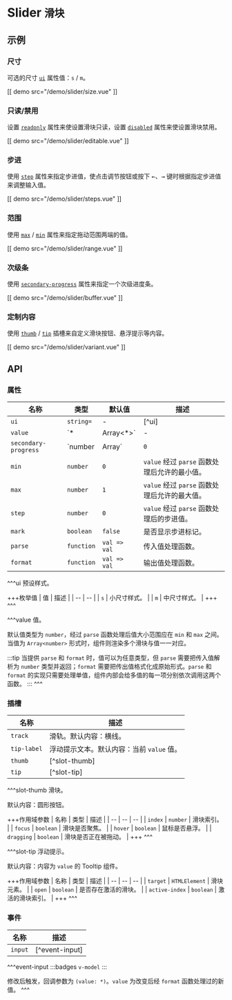 # Slider <small>滑块</small>

## 示例

### 尺寸

可选的尺寸 [`ui`](#props-ui) 属性值：`s` / `m`。

[[ demo src="/demo/slider/size.vue" ]]

### 只读/禁用

设置 [`readonly`](#props-readonly) 属性来使设置滑块只读，设置 [`disabled`](#props-disabled) 属性来使设置滑块禁用。

[[ demo src="/demo/slider/editable.vue" ]]

### 步进

使用 [`step`](#props-step) 属性来指定步进值，使点击调节按钮或按下 <kbd>←</kbd>、<kbd>→</kbd> 键时根据指定步进值来调整输入值。

[[ demo src="/demo/slider/steps.vue" ]]

### 范围

使用 [`max`](#props-max) / [`min`](#props-min) 属性来指定拖动范围两端的值。

[[ demo src="/demo/slider/range.vue" ]]

### 次级条

使用 [`secondary-progress`](#props-secondary-progress) 属性来指定一个次级进度条。

[[ demo src="/demo/slider/buffer.vue" ]]

### 定制内容

使用 [`thumb`](#slots-thumb) / [`tip`](#slots-tip) 插槽来自定义滑块按钮、悬浮提示等内容。

[[ demo src="/demo/slider/variant.vue" ]]

## API

### 属性

| 名称 | 类型 | 默认值 | 描述 |
| -- | -- | -- | -- |
| ``ui`` | `string=` | - | [^ui] |
| ``value`` | `*|Array<*>` | - | [^value] |
| ``secondary-progress`` | `number | Array<number>` | `0` | 次要条。 |
| ``min`` | `number` | `0` | `value` 经过 `parse` 函数处理后允许的最小值。 |
| ``max`` | `number` | `1` | `value` 经过 `parse` 函数处理后允许的最大值。 |
| ``step`` | `number` | `0` | `value` 经过 `parse` 函数处理后的步进值。 |
| ``mark`` | `boolean` | `false` | 是否显示步进标记。 |
| ``parse`` | `function` | `val => val` | 传入值处理函数。 |
| ``format`` | `function` | `val => val` | 输出值处理函数。 |

^^^ui
预设样式。

+++枚举值
| 值 | 描述 |
| -- | -- |
| `s` | 小尺寸样式。 |
| `m` | 中尺寸样式。 |
+++
^^^

^^^value
值。

默认值类型为 `number`，经过 `parse` 函数处理后值大小范围应在 `min` 和 `max` 之间。
当值为 `Array<number>` 形式时，组件则渲染多个滑块与值一一对应。

:::tip
当提供 `parse` 和 `format` 时，值可以为任意类型，但 `parse` 需要把传入值解析为 `number` 类型并返回；`format` 需要把传出值格式化成原始形式。`parse` 和 `format` 的实现只需要处理单值，组件内部会给多值的每一项分别依次调用这两个函数。
:::
^^^

### 插槽

| 名称 | 描述 |
| -- | -- |
| ``track`` | 滑轨。默认内容：横线。 |
| ``tip-label`` | 浮动提示文本。默认内容：当前 `value` 值。 |
| ``thumb`` | [^slot-thumb] |
| ``tip`` | [^slot-tip] |

^^^slot-thumb
滑块。

默认内容：圆形按钮。

+++作用域参数
| 名称 | 类型 | 描述 |
| -- | -- | -- |
| `index` | `number` | 滑块索引。 |
| `focus` | `boolean` | 滑块是否聚焦。 |
| `hover` | `boolean` | 鼠标是否悬浮。 |
| `dragging` | `boolean` | 滑块是否正在被拖动。 |
+++
^^^

^^^slot-tip
浮动提示。

默认内容：内容为 `value` 的 Tooltip 组件。

+++作用域参数
| 名称 | 类型 | 描述 |
| -- | -- | -- |
| `target` | `HTMLElement` | 滑块元素。 |
| `open` | `boolean` | 是否存在激活的滑块。 |
| `active-index` | `boolean` | 激活的滑块索引。 |
+++
^^^

### 事件

| 名称 | 描述 |
| -- | -- |
| ``input`` | [^event-input] |

^^^event-input
:::badges
`v-model`
:::

修改后触发，回调参数为 `(value: *)`。`value` 为改变后经 `format` 函数处理过的新值。
^^^
